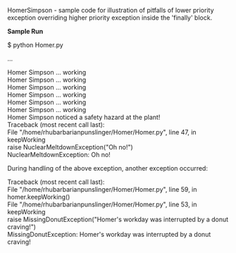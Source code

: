 HomerSimpson - sample code for illustration of pitfalls of lower priority exception overriding higher priority exception inside the 'finally' block.

<b> Sample Run</b>

$ python Homer.py  

...

Homer Simpson ... working  
Homer Simpson ... working  
Homer Simpson ... working  
Homer Simpson ... working  
Homer Simpson ... working  
Homer Simpson ... working  
Homer Simpson noticed a safety hazard at the plant!  
Traceback (most recent call last):  
  File "/home/rhubarbarianpunslinger/Homer/Homer.py", line 47, in keepWorking  
    raise NuclearMeltdownException("Oh no!")  
NuclearMeltdownException: Oh no!  
  
During handling of the above exception, another exception occurred:  
  
Traceback (most recent call last):  
  File "/home/rhubarbarianpunslinger/Homer/Homer.py", line 59, in <module>  
    homer.keepWorking()  
  File "/home/rhubarbarianpunslinger/Homer/Homer.py", line 53, in keepWorking  
    raise MissingDonutException("Homer's workday was interrupted by a donut craving!")  
MissingDonutException: Homer's workday was interrupted by a donut craving!  
